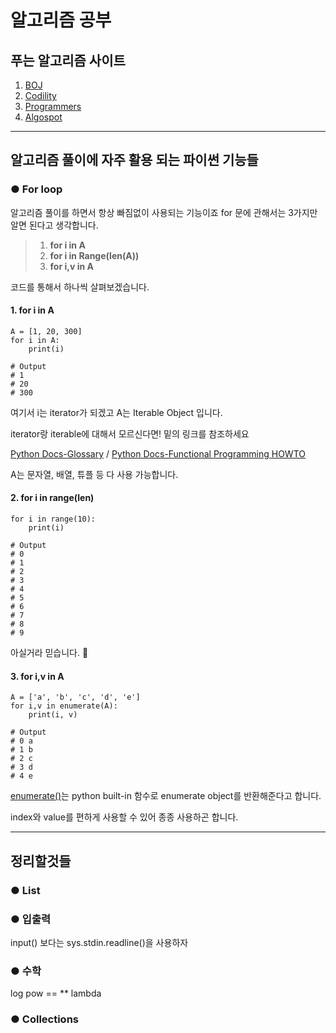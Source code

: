 # 알고리즘 공부

## 푸는 알고리즘 사이트
1. [BOJ](https://www.acmicpc.net/)
2. [Codility](https://app.codility.com/programmers/)
3. [Programmers](https://programmers.co.kr/)
4. [Algospot](https://algospot.com/)

---

## 알고리즘 풀이에 자주 활용 되는 파이썬 기능들

### ● For loop
알고리즘 풀이를 하면서 항상 빠짐없이 사용되는 기능이죠
for 문에 관해서는 3가지만 알면 된다고 생각합니다.

> 1. **for i in A**
> 2. **for i in Range(len(A))**
> 3. **for i,v in A**

코드를 통해서 하나씩 살펴보겠습니다.

#### 1. for i in A
```
A = [1, 20, 300]
for i in A:
    print(i)

# Output
# 1
# 20
# 300
```
여기서 i는 iterator가 되겠고 A는 Iterable Object 입니다.

iterator랑 iterable에 대해서 모르신다면! 밑의 링크를 참조하세요

[Python Docs-Glossary](https://docs.python.org/3/glossary.html#term-iterable) / [Python Docs-Functional Programming HOWTO](https://docs.python.org/3/howto/functional.html#functional-howto-iterators)

A는 문자열, 배열, 튜플 등 다 사용 가능합니다.

#### 2. for i in range(len)
```
for i in range(10):
    print(i)

# Output
# 0
# 1
# 2
# 3
# 4
# 5
# 6
# 7
# 8
# 9
```
아실거라 믿습니다. 🤗

#### 3. for i,v in A
```
A = ['a', 'b', 'c', 'd', 'e']
for i,v in enumerate(A):
    print(i, v)

# Output
# 0 a
# 1 b
# 2 c
# 3 d
# 4 e
```
[enumerate()](https://docs.python.org/3/library/functions.html#enumerate)는 python built-in 함수로 enumerate object를 반환해준다고 합니다.

index와 value를 편하게 사용할 수 있어 종종 사용하곤 합니다.

---
## 정리할것들

### ● List

### ● 입출력
input() 보다는 sys.stdin.readline()을 사용하자

### ● 수학
log
pow == **
lambda

### ● Collections